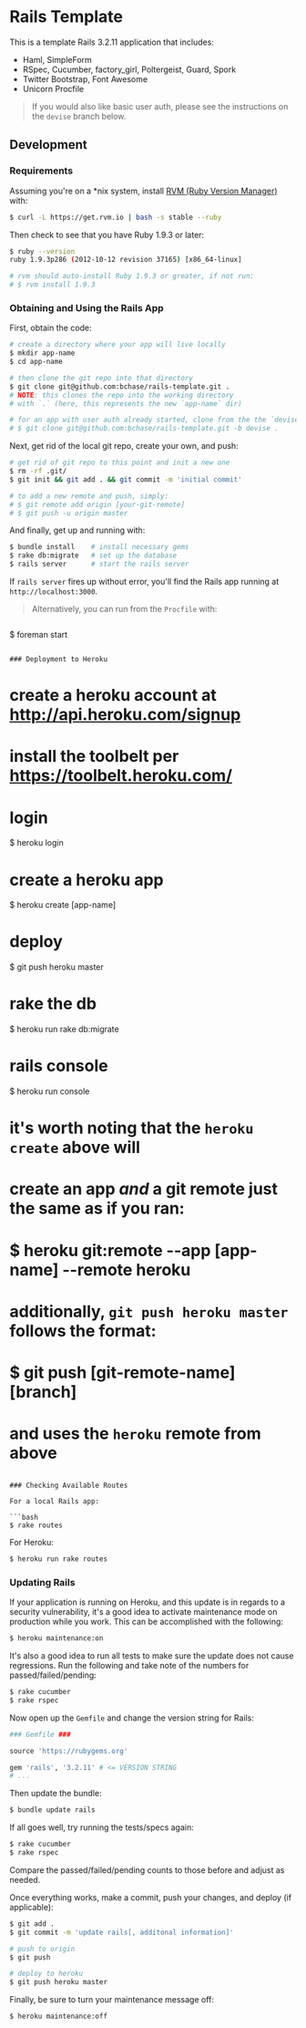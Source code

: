 # Rails Template

This is a template Rails 3.2.11 application that includes:

* Haml, SimpleForm
* RSpec, Cucumber, factory_girl, Poltergeist, Guard, Spork
* Twitter Bootstrap, Font Awesome
* Unicorn Procfile

> If you would also like basic user auth, please see the instructions on the `devise` branch below.

## Development

### Requirements

Assuming you're on a *nix system, install [RVM (Ruby Version Manager)](https://rvm.io/) with:

```bash
$ curl -L https://get.rvm.io | bash -s stable --ruby
```

Then check to see that you have Ruby 1.9.3 or later:

```bash
$ ruby --version
ruby 1.9.3p286 (2012-10-12 revision 37165) [x86_64-linux]

# rvm should auto-install Ruby 1.9.3 or greater, if not run:
# $ rvm install 1.9.3
```

### Obtaining and Using the Rails App

First, obtain the code:

```bash
# create a directory where your app will live locally
$ mkdir app-name
$ cd app-name

# then clone the git repo into that directory
$ git clone git@github.com:bchase/rails-template.git .
# NOTE: this clones the repo into the working directory 
# with `.` (here, this represents the new `app-name` dir)

# for an app with user auth already started, clone from the the `devise` branch instead
# $ git clone git@github.com:bchase/rails-template.git -b devise .
```

Next, get rid of the local git repo, create your own, and push:

```bash
# get rid of git repo to this point and init a new one
$ rm -rf .git/
$ git init && git add . && git commit -m 'initial commit'

# to add a new remote and push, simply:
# $ git remote add origin [your-git-remote]
# $ git push -u origin master
```

And finally, get up and running with:

```bash
$ bundle install    # install necessary gems
$ rake db:migrate   # set up the database
$ rails server      # start the rails server
```

If `rails server` fires up without error, you'll find the Rails app running at `http://localhost:3000`.

> Alternatively, you can run from the `Procfile` with:

> ```bash
$ foreman start
```

### Deployment to Heroku

```
# create a heroku account at http://api.heroku.com/signup

# install the toolbelt per https://toolbelt.heroku.com/

# login
$ heroku login

# create a heroku app
$ heroku create [app-name]

# deploy
$ git push heroku master

# rake the db
$ heroku run rake db:migrate

# rails console
$ heroku run console 

# it's worth noting that the `heroku create` above will
# create an app _and_ a git remote just the same as if you ran:
# $ heroku git:remote --app [app-name] --remote heroku
# additionally, `git push heroku master` follows the format:
# $ git push [git-remote-name] [branch]
# and uses the `heroku` remote from above
```

### Checking Available Routes

For a local Rails app:

```bash
$ rake routes
```

For Heroku:

```bash
$ heroku run rake routes
```

### Updating Rails

If your application is running on Heroku, and this update is in regards to a security vulnerability, it's a good idea to activate maintenance mode on production while you work. This can be accomplished with the following:

```bash
$ heroku maintenance:on
```

It's also a good idea to run all tests to make sure the update does not cause regressions. Run the following and take note of the numbers for passed/failed/pending:

```bash
$ rake cucumber
$ rake rspec
```

Now open up the `Gemfile` and change the version string for Rails:

```ruby
### Gemfile ###

source 'https://rubygems.org'

gem 'rails', '3.2.11' # <= VERSION STRING
# ...
```

Then update the bundle:

```bash
$ bundle update rails
```

If all goes well, try running the tests/specs again:

```bash
$ rake cucumber
$ rake rspec
```

Compare the passed/failed/pending counts to those before and adjust as needed.

Once everything works, make a commit, push your changes, and deploy (if applicable):

```bash
$ git add .
$ git commit -m 'update rails[, additonal information]'

# push to origin
$ git push

# deploy to heroku
$ git push heroku master
```

Finally, be sure to turn your maintenance message off:

```bash
$ heroku maintenance:off
```
